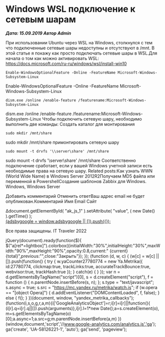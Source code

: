 # Windows WSL подключение к сетевым шарам                	  
***Дата: 15.09.2019 Автор Admin***

При использовании Ubuntu через WSL на Windows, столкнулся с тем что подключенные сетевые шары недоступны и отсутствуют в /mnt.
В этой статье я покажу как просто подключать сетевые шары в WSL.Для начала о том как можно активировать WSL:
https://docs.microsoft.com/ru-ru/windows/wsl/install-win10
```
Enable-WindowsOptionalFeature -Online -FeatureName Microsoft-Windows-Subsystem-Linux
```
Enable-WindowsOptionalFeature -Online -FeatureName Microsoft-Windows-Subsystem-Linux
```
dism.exe /online /enable-feature /featurename:Microsoft-Windows-Subsystem-Linux
```
dism.exe /online /enable-feature /featurename:Microsoft-Windows-Subsystem-Linux
Чтобы подключить сетевую шару, необходимо выполнить две команды:
Создать каталог для монтирования
```
sudo mkdir /mnt/share
```
sudo mkdir /mnt/share
примонтировать сетевую шару
```
sudo mount -t drvfs '\\server\share' /mnt/share
```
sudo mount -t drvfs '\\server\share' /mnt/share
Соответственно подключение сработает, если у вашей Windows учетной записи есть необходимые права на сетевую шару.
Related posts:Как узнать WWN (World Wide Name)  в Windows Server 2012R2Получаем MD5 файла или переменной в PowershellСоздание шаблонов Zabbix для Windows.
 Windows, Windows Server 
   
                        
Добавить комментарий Отменить ответВаш адрес email не будет опубликован.Комментарий Имя 
Email 
Сайт 
 
&#916;document.getElementById( "ak_js_1" ).setAttribute( "value", ( new Date() ).getTime() );	
<ins class="adsbygoogle"
style="display:block"
data-ad-client="ca-pub-1890562251101921"
data-ad-slot="9117958896"
data-ad-format="auto">
(adsbygoogle = window.adsbygoogle || []).push({});
  
Все права защищены. IT Traveler 2022 
                            
jQuery(document).ready(function($){
$("a[rel*=lightbox]").colorbox({initialWidth:"30%",initialHeight:"30%",maxWidth:"90%",maxHeight:"90%",opacity:0.8,current:" {current}  {total}",previous:"",close:"Закрыть"});
});
(function (d, w, c) {
(w[c] = w[c] || []).push(function() {
try {
w.yaCounter27780774 = new Ya.Metrika({
id:27780774,
clickmap:true,
trackLinks:true,
accurateTrackBounce:true,
webvisor:true,
trackHash:true
});
} catch(e) { }
});
var n = d.getElementsByTagName("script")[0],
s = d.createElement("script"),
f = function () { n.parentNode.insertBefore(s, n); };
s.type = "text/javascript";
s.async = true;
s.src = "https://mc.yandex.ru/metrika/watch.js";
if (w.opera == "[object Opera]") {
d.addEventListener("DOMContentLoaded", f, false);
} else { f(); }
})(document, window, "yandex_metrika_callbacks");
(function(i,s,o,g,r,a,m){i['GoogleAnalyticsObject']=r;i[r]=i[r]||function(){
(i[r].q=i[r].q||[]).push(arguments)},i[r].l=1*new Date();a=s.createElement(o),
m=s.getElementsByTagName(o)[0];a.async=1;a.src=g;m.parentNode.insertBefore(a,m)
})(window,document,'script','//www.google-analytics.com/analytics.js','ga');
ga('create', 'UA-58126221-1', 'auto');
ga('send', 'pageview');
